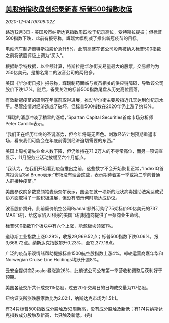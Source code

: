 <!--1607041398000-->
[美股纳指收盘创纪录新高 标普500指数收低](https://cn.reuters.com/article/usa-stocks-close-1203-thur-idCNKBS28E00C)
------

<div><i>2020-12-04T00:09:02Z</i></div><p>路透12月3日 - 美国股市纳斯达克指数周四收于纪录高位，受特斯拉提振；但标普500指数下跌，此前有报导称，辉瑞大幅削减了推出新冠疫苗的目标。</p><p>电动汽车制造商特斯拉股价急升5%，此前高盛在该公司股票被纳入标普500指数之前将该股评级上调为“买入”。</p><p>根据路孚特数据，以金额计算，特斯拉是华尔街交易量最大的股票，交易额约为250亿美元，是排名第二的波音公司的两倍多。</p><p>美国《华尔街日报》报导称，辉瑞制药面临与疫苗相关的供应链障碍，导致该公司股价下跌1.7%，随后，备受关注的标普500指数尾盘从历史高位回落。</p><p>有效新冠疫苗的研制在年底前取得进展，推动华尔街主要股指近几天达到创纪录水平。尽管疫情对经济造成了破坏，但标普500指数在2020年仍上涨了约13%。</p><p>“辉瑞的消息冲淡了稍早的涨幅，”Spartan Capital Securities首席市场分析师Peter Cardillo表示。</p><p>“我们正在经历年终的圣诞涨势，但今年将毫无声色。刺激经济计划预期重返市场，看来我们可能会在年底前得到经济迫切需要的东西。”</p><p>美国上周初请失业金人数下降，但仍维持在71.2万人的不寻常高位，而另一项调查显示，11月服务业活动放缓至六个月低点。</p><p>“我认为，在我们开始看到疫苗推出之前，这些数字不会开始恢复正常，”IndexIQ首席投资官Sal Bruno表示:“市场没有理会这些，表示期待着第一季或第二季向普通人群接种疫苗。”</p><p>美国参议院多数党领袖麦康奈尔表示，国会在就一项新的冠状病毒援助法案达成妥协方面取得了一些积极进展，但没有暗示何时能达成协议。</p><p>波音股价跳升，此前廉价航空公司Ryanair额外订购了75架标价90亿美元的737 MAX飞机，给这家陷入困境的美国飞机制造商提供了一条商业生命线。</p><p>标普500指数11个板块中有六个上涨，能源板块领涨1%。</p><p>道琼斯工业指数上涨0.29%，收报29,969.52点；标普500指数下跌0.06%，报3,666.72点。纳斯达克指数攀升0.23%，至12,377.18点。</p><p>广泛的疫苗乐观情绪帮助提振标普1500航空股指数上涨4%。邮轮运营商嘉年华和Norwegian Cruise Line Holdings均跃升逾8%。</p><p>云安全提供商Zscaler暴涨逾26%，此前该公司公布第一季营收和调整后获利好于预期。</p><p>美国各证交所共计成交115亿股，过去20个交易日的日均成交量为117亿股。</p><p>纽约证交所涨跌股家数比为2.02:1，纳斯达克市场为1.51:1。</p><p>有34只标普500指数成分股触及52周新高，没有成分股触及新低；有174只纳斯达克指数成分股触及新高，七只触及新低。(完)</p>
